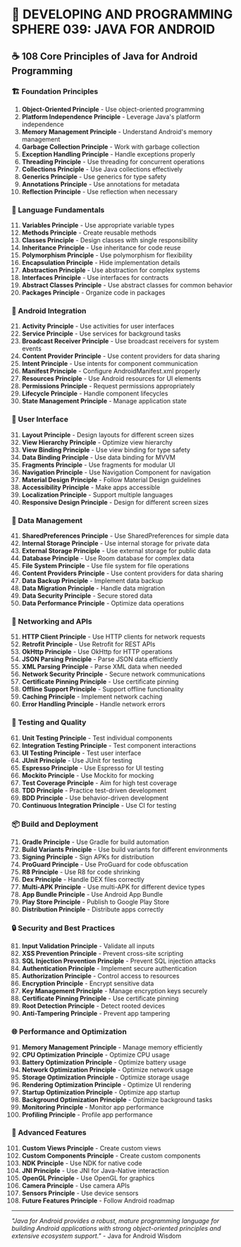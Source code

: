 # 🌟 DEVELOPING AND PROGRAMMING SPHERE 039: JAVA FOR ANDROID

## ☕ 108 Core Principles of Java for Android Programming

### 🏗️ Foundation Principles

1. **Object-Oriented Principle** - Use object-oriented programming
2. **Platform Independence Principle** - Leverage Java's platform independence
3. **Memory Management Principle** - Understand Android's memory management
4. **Garbage Collection Principle** - Work with garbage collection
5. **Exception Handling Principle** - Handle exceptions properly
6. **Threading Principle** - Use threading for concurrent operations
7. **Collections Principle** - Use Java collections effectively
8. **Generics Principle** - Use generics for type safety
9. **Annotations Principle** - Use annotations for metadata
10. **Reflection Principle** - Use reflection when necessary

### 🎯 Language Fundamentals

11. **Variables Principle** - Use appropriate variable types
12. **Methods Principle** - Create reusable methods
13. **Classes Principle** - Design classes with single responsibility
14. **Inheritance Principle** - Use inheritance for code reuse
15. **Polymorphism Principle** - Use polymorphism for flexibility
16. **Encapsulation Principle** - Hide implementation details
17. **Abstraction Principle** - Use abstraction for complex systems
18. **Interfaces Principle** - Use interfaces for contracts
19. **Abstract Classes Principle** - Use abstract classes for common behavior
20. **Packages Principle** - Organize code in packages

### 🧮 Android Integration

21. **Activity Principle** - Use activities for user interfaces
22. **Service Principle** - Use services for background tasks
23. **Broadcast Receiver Principle** - Use broadcast receivers for system events
24. **Content Provider Principle** - Use content providers for data sharing
25. **Intent Principle** - Use intents for component communication
26. **Manifest Principle** - Configure AndroidManifest.xml properly
27. **Resources Principle** - Use Android resources for UI elements
28. **Permissions Principle** - Request permissions appropriately
29. **Lifecycle Principle** - Handle component lifecycles
30. **State Management Principle** - Manage application state

### 🎨 User Interface

31. **Layout Principle** - Design layouts for different screen sizes
32. **View Hierarchy Principle** - Optimize view hierarchy
33. **View Binding Principle** - Use view binding for type safety
34. **Data Binding Principle** - Use data binding for MVVM
35. **Fragments Principle** - Use fragments for modular UI
36. **Navigation Principle** - Use Navigation Component for navigation
37. **Material Design Principle** - Follow Material Design guidelines
38. **Accessibility Principle** - Make apps accessible
39. **Localization Principle** - Support multiple languages
40. **Responsive Design Principle** - Design for different screen sizes

### 🔧 Data Management

41. **SharedPreferences Principle** - Use SharedPreferences for simple data
42. **Internal Storage Principle** - Use internal storage for private data
43. **External Storage Principle** - Use external storage for public data
44. **Database Principle** - Use Room database for complex data
45. **File System Principle** - Use file system for file operations
46. **Content Providers Principle** - Use content providers for data sharing
47. **Data Backup Principle** - Implement data backup
48. **Data Migration Principle** - Handle data migration
49. **Data Security Principle** - Secure stored data
50. **Data Performance Principle** - Optimize data operations

### 🚀 Networking and APIs

51. **HTTP Client Principle** - Use HTTP clients for network requests
52. **Retrofit Principle** - Use Retrofit for REST APIs
53. **OkHttp Principle** - Use OkHttp for HTTP operations
54. **JSON Parsing Principle** - Parse JSON data efficiently
55. **XML Parsing Principle** - Parse XML data when needed
56. **Network Security Principle** - Secure network communications
57. **Certificate Pinning Principle** - Use certificate pinning
58. **Offline Support Principle** - Support offline functionality
59. **Caching Principle** - Implement network caching
60. **Error Handling Principle** - Handle network errors

### 🧪 Testing and Quality

61. **Unit Testing Principle** - Test individual components
62. **Integration Testing Principle** - Test component interactions
63. **UI Testing Principle** - Test user interface
64. **JUnit Principle** - Use JUnit for testing
65. **Espresso Principle** - Use Espresso for UI testing
66. **Mockito Principle** - Use Mockito for mocking
67. **Test Coverage Principle** - Aim for high test coverage
68. **TDD Principle** - Practice test-driven development
69. **BDD Principle** - Use behavior-driven development
70. **Continuous Integration Principle** - Use CI for testing

### 📦 Build and Deployment

71. **Gradle Principle** - Use Gradle for build automation
72. **Build Variants Principle** - Use build variants for different environments
73. **Signing Principle** - Sign APKs for distribution
74. **ProGuard Principle** - Use ProGuard for code obfuscation
75. **R8 Principle** - Use R8 for code shrinking
76. **Dex Principle** - Handle DEX files correctly
77. **Multi-APK Principle** - Use multi-APK for different device types
78. **App Bundle Principle** - Use Android App Bundle
79. **Play Store Principle** - Publish to Google Play Store
80. **Distribution Principle** - Distribute apps correctly

### 🔒 Security and Best Practices

81. **Input Validation Principle** - Validate all inputs
82. **XSS Prevention Principle** - Prevent cross-site scripting
83. **SQL Injection Prevention Principle** - Prevent SQL injection attacks
84. **Authentication Principle** - Implement secure authentication
85. **Authorization Principle** - Control access to resources
86. **Encryption Principle** - Encrypt sensitive data
87. **Key Management Principle** - Manage encryption keys securely
88. **Certificate Pinning Principle** - Use certificate pinning
89. **Root Detection Principle** - Detect rooted devices
90. **Anti-Tampering Principle** - Prevent app tampering

### 🌐 Performance and Optimization

91. **Memory Management Principle** - Manage memory efficiently
92. **CPU Optimization Principle** - Optimize CPU usage
93. **Battery Optimization Principle** - Optimize battery usage
94. **Network Optimization Principle** - Optimize network usage
95. **Storage Optimization Principle** - Optimize storage usage
96. **Rendering Optimization Principle** - Optimize UI rendering
97. **Startup Optimization Principle** - Optimize app startup
98. **Background Optimization Principle** - Optimize background tasks
99. **Monitoring Principle** - Monitor app performance
100. **Profiling Principle** - Profile app performance

### 🚀 Advanced Features

101. **Custom Views Principle** - Create custom views
102. **Custom Components Principle** - Create custom components
103. **NDK Principle** - Use NDK for native code
104. **JNI Principle** - Use JNI for Java-Native interaction
105. **OpenGL Principle** - Use OpenGL for graphics
106. **Camera Principle** - Use camera APIs
107. **Sensors Principle** - Use device sensors
108. **Future Features Principle** - Follow Android roadmap

---

*"Java for Android provides a robust, mature programming language for building Android applications with strong object-oriented principles and extensive ecosystem support."* - Java for Android Wisdom



